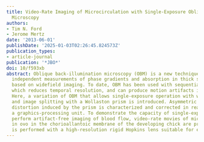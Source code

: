 ```yaml
---
title: Video-Rate Imaging of Microcirculation with Single-Exposure Oblique Back-Illumination
  Microscopy
authors:
- Tim N. Ford
- Jerome Mertz
date: '2013-06-01'
publishDate: '2025-01-03T02:26:45.824573Z'
publication_types:
- article-journal
publication: '*JBO*'
doi: 10/f593xb
abstract: Oblique back-illumination microscopy (OBM) is a new technique for simultaneous,
  independent measurements of phase gradients and absorption in thick scattering tissues
  based on widefield imaging. To date, OBM has been used with sequential camera exposures,
  which reduces temporal resolution, and can produce motion artifacts in dynamic samples.
  Here, a variation of OBM that allows single-exposure operation with wavelength multiplexing
  and image splitting with a Wollaston prism is introduced. Asymmetric anamorphic
  distortion induced by the prism is characterized and corrected in real time using
  a graphics-processing unit. To demonstrate the capacity of single-exposure OBM to
  perform artifact-free imaging of blood flow, video-rate movies of microcirculation
  in ovo in the chorioallantoic membrane of the developing chick are presented. Imaging
  is performed with a high-resolution rigid Hopkins lens suitable for endoscopy.
---
```

